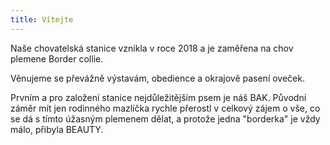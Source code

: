 ```yaml
---
title: Vítejte
---
```

Naše chovatelská stanice vznikla v roce 2018 a je zaměřena na chov plemene Border collie.

Věnujeme se převážně výstavám, obedience a okrajově pasení oveček.

Prvním a pro založení stanice nejdůležitějším psem je náš BAK. Původní záměr mít jen rodinného mazlíčka rychle přerostl v celkový zájem o vše, co se dá s tímto úžasným plemenem dělat, a protože jedna "borderka" je vždy málo, přibyla BEAUTY.
